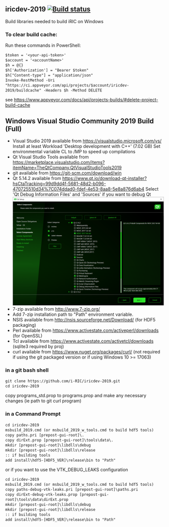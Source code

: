 ## iricdev-2019 [![Build status](https://ci.appveyor.com/api/projects/status/duj05l5t7uqfrypw/branch/2019?svg=true)](https://ci.appveyor.com/project/i-RIC/iricdev-2019/branch/2019)

Build libraries needed to build iRIC on Windows

### To clear build cache:
Run these commands in PowerShell: 
```
$token = '<your-api-token>'
$account = '<accountName>'
$h = @{}
$h['Authorization'] = "Bearer $token"
$h["Content-type"] = "application/json"
Invoke-RestMethod -Uri "https://ci.appveyor.com/api/projects/$account/iricdev-2019/buildcache" -Headers $h -Method DELETE
```
see https://www.appveyor.com/docs/api/projects-builds/#delete-project-build-cache

## Windows Visual Studio Community 2019 Build (Full)
* Visual Studio 2019 available from https://visualstudio.microsoft.com/vs/
  Install at least Workload 'Desktop development with C++' (7.02 GB)
  Set environmental variable CL to /MP to speed up compilations
* Qt Visual Studio Tools available from https://marketplace.visualstudio.com/items?itemName=TheQtCompany.QtVisualStudioTools2019
* git available from https://git-scm.com/download/win
* Qt 5.14.2 available from https://www.qt.io/download-qt-installer?hsCtaTracking=99d9dd4f-5681-48d2-b096-470725510d34%7C074ddad0-fdef-4e53-8aa8-5e8a876d6ab4
  Select 'Qt Debug Information Files' and 'Sources' if you want to debug Qt  
  ![Qt 5.14.2 options](images/QtSetup.png)
* 7-zip available from http://www.7-zip.org/
* Add 7-zip installation path to "Path" environment variable.
* NSIS available from http://nsis.sourceforge.net/Download/ (for HDF5 packaging)
* Perl available from https://www.activestate.com/activeperl/downloads (for OpenSSL)
* Tcl available from https://www.activestate.com/activetcl/downloads (sqlite3 required by proj)
* curl available from https://www.nuget.org/packages/curl/ (not required if using the git packaged version or if using Windows 10 >= 17063)

### in a git bash shell
```
git clone https://github.com/i-RIC/iricdev-2019.git
cd iricdev-2019
```
copy programs_std.prop to programs.prop and make any necessary changes (ie path to git curl program)

### in a Command Prompt
```
cd iricdev-2019
msbuild_2019.cmd (or msbuild_2019_w_tools.cmd to build hdf5 tools)
copy paths.pri [prepost-gui-root]\.
copy dirExt.prop [prepost-gui-root]\tools\data\.
mkdir [prepost-gui-root]\libdlls\debug
mkdir [prepost-gui-root]\libdlls\release
:: if building tools
add install\hdf5-[HDF5_VER]\release\bin to "Path"
```

or if you want to use the VTK_DEBUG_LEAKS configuration

```
cd iricdev-2019
msbuild_2019.cmd (or msbuild_2019_w_tools.cmd to build hdf5 tools)
copy paths-debug-vtk-leaks.pri [prepost-gui-root]\paths.pri
copy dirExt-debug-vtk-leaks.prop [prepost-gui-root]\tools\data\dirExt.prop
mkdir [prepost-gui-root]\libdlls\debug
mkdir [prepost-gui-root]\libdlls\release
:: if building tools
add install\hdf5-[HDF5_VER]\release\bin to "Path"
```
